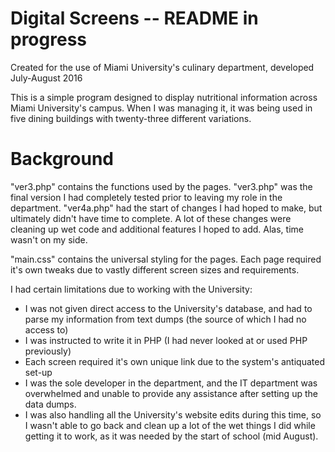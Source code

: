 # Digital Screens -- README in progress
Created for the use of Miami University's culinary department, developed July-August 2016

This is a simple program designed to display nutritional information across Miami University's campus. When I was managing it, it was being used in five dining buildings with twenty-three different variations.

# Background
"ver3.php" contains the functions used by the pages. "ver3.php" was the final version I had completely tested prior to leaving my role in the department. "ver4a.php" had the start of changes I had hoped to make, but ultimately didn't have time to complete. A lot of these changes were cleaning up wet code and additional features I hoped to add. Alas, time wasn't on my side.

"main.css" contains the universal styling for the pages. Each page required it's own tweaks due to vastly different screen sizes and requirements.

I had certain limitations due to working with the University:
* I was not given direct access to the University's database, and had to parse my information from text dumps (the source of which I had no access to)
* I was instructed to write it in PHP (I had never looked at or used PHP previously)
* Each screen required it's own unique link due to the system's antiquated set-up
* I was the sole developer in the department, and the IT department was overwhelmed and unable to provide any assistance after setting up the data dumps.
* I was also handling all the University's website edits during this time, so I wasn't able to go back and clean up a lot of the wet things I did while getting it to work, as it was needed by the start of school (mid August).
